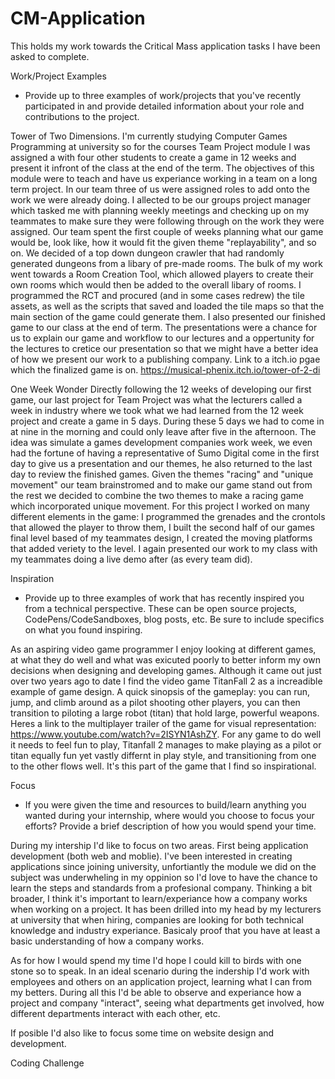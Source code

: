 # CM-Application
This holds my work towards the Critical Mass application tasks I have been asked to complete.

Work/Project Examples
- Provide up to three examples of work/projects that you've recently participated in and provide detailed information about your role and contributions to the project.

Tower of Two Dimensions.
I'm currently studying Computer Games  Programming at university so for the courses Team Project module I was assigned a with four other students to create a game in 12 weeks and present it infront of the class at the end of the term. The objectives of this module were to teach and have us experiance working in a team on a long term project. In our team three of us were assigned roles to add onto the work we were already doing. I allected to be our groups project manager which tasked me with planning weekly meetings and checking up on my teammates to make sure they were following through on the work they were assigned. 
Our team spent the first couple of weeks planning what our game would be, look like, how it would fit the given theme "replayability", and so on. We decided of a top down dungeon crawler that had randomly generated dungeons from a libary of pre-made rooms. The bulk of my work went towards a Room Creation Tool, which allowed players to create their own rooms which would then be added to the overall libary of rooms. I programmed the RCT and procured (and in some cases redrew) the tile assets, as well as the scripts that saved and loaded the tile maps so that the main section of the game could generate them. I also presented our finished game to our class at the end of term. The presentations were a chance for us to explain our game and workflow to our lectures and a oppertunity for the lectures to cretice our presentation so that we might have a better idea of how we present our work to a publishing company.
Link to a itch.io pgae which the finalized game is on. https://musical-phenix.itch.io/tower-of-2-di

One Week Wonder
Directly following the 12 weeks of developing our first game, our last project for Team Project was what the lecturers called a week in industry where we took what we had learned from the 12 week project and create a game in 5 days. During these 5 days we had to come in at nine in the morning and could only leave after five in the afternoon. The idea was simulate a games development companies work week, we even had the fortune of having a representative of Sumo Digital come in the first day to give us a presentation and our themes, he also returned to the last day to review the finished games. Given the themes "racing" and "unique movement" our team brainstromed and to make our game stand out from the rest we decided to combine the two themes to make a racing game which incorporated unique movement. For this project I worked on many different elements in the game: I programmed the grenades and the crontols that allowed the player to throw them, I built the second half of our games final level based of my teammates design, I created the moving platforms that added veriety to the level.
I again presented our work to my class with my teammates doing a live demo after (as every team did).



Inspiration
- Provide up to three examples of work that has recently inspired you from a technical perspective. These can be open source projects, CodePens/CodeSandboxes, blog posts, etc. Be sure to include specifics on what you found inspiring.

As an aspiring video game programmer I enjoy looking at different games, at what they do well and what was exicuted poorly to better inform my own decisions when designing and developing games.
Although it came out just over two years ago to date I find the video game TitanFall 2 as a increadible example of game design. A quick sinopsis of the gameplay: you can run, jump, and climb around as a pilot shooting other players, you can then transition to piloting a large robot (titan) that hold large, powerful weapons. Heres a link to the multiplayer trailer of the game for visual representation: https://www.youtube.com/watch?v=2ISYN1AshZY. For any game to do well it needs to feel fun to play, Titanfall 2 manages to make playing as a pilot or titan equally fun yet vastly differnt in play style, and transitioning from one to the other flows well. It's this part of the game that I find so inspirational.



Focus
- If you were given the time and resources to build/learn anything you wanted during your internship, where would you choose to focus your efforts? Provide a brief description of how you would spend your time.

During my intership I'd like to focus on two areas.
First being application development (both web and moblie). I've been interested in creating applications since joining university, unfortiantly the module we did on the subject was underwheling in my oppinion so I'd love to have the chance to learn the steps and standards from a profesional company.
Thinking a bit broader, I think it's important to learn/experiance how a company works when working on a project. It has been drilled into my head by my lecturers at university that when hiring, companies are looking for both technical knowledge and industry experiance. Basicaly proof that you have at least a basic understanding of how a company works.

As for how I would spend my time I'd hope I could kill to birds with one stone so to speak. In an ideal scenario during the indership I'd work with employees and others on an application project, learning what I can from my betters. During all this I'd be able to observe and experiance how a project and company "interact", seeing what departments get involved, how different departments interact with each other, etc.

If posible I'd also like to focus some time on website design and development.

Coding Challenge
